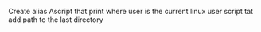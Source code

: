 Create alias
Ascript that print where user is the current linux user
script tat add path to the last directory
